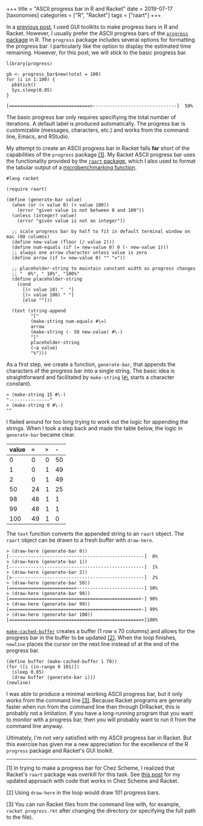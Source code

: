 +++
title = "ASCII progress bar in R and Racket"
date = 2019-07-17
[taxonomies]
categories = ["R", "Racket"]
tags = ["raart"]
+++

In a [previous post](/post/progress-bar-widget-in-r-and-racket/), I used GUI toolkits to make progress bars in R and Racket. However, I usually prefer the ASCII progress bars of the [`progress` package](https://github.com/r-lib/progress) in R. The `progress` package includes several options for formatting the progress bar. I particularly like the option to display the estimated time remaining. However, for this post, we will stick to the basic progress bar.

<!-- more -->

```
library(progress)

pb <- progress_bar$new(total = 100)
for (i in 1:100) {
  pb$tick()
  Sys.sleep(0.05)
}

[==============================>-------------------------------]  50%
```

The basic progress bar only requires specifiying the total number of iterations. A default label is produced automatically. The progress bar is customizable (messages, characters, etc.) and works from the command line, Emacs, and RStudio.

My attempt to create an ASCII progress bar in Racket falls **far** short of the capabilities of the `progress` package [[1]](#1). My Racket ASCII progress bar uses the functionality provided by the [`raart` package](https://docs.racket-lang.org/raart/), which I also used to format the tabular output of a [microbenchmarking function](/post/microbenchmarking-in-r-and-racket/).

```
#lang racket

(require raart)

(define (generate-bar value)
  (when (or (< value 0) (> value 100))
    (error "given value is not between 0 and 100"))
  (unless (integer? value)
    (error "given value is not an integer"))
    
  ;; scale progress bar by half to fit in default terminal window on mac (80 columns) 
  (define new-value (floor (/ value 2)))
  (define num-equals (if (= new-value 0) 0 (- new-value 1)))
  ;; always one arrow character unless value is zero
  (define arrow (if (= new-value 0) "" ">"))
  
  ;; placeholder-string to maintain constant width as progress changes
  ;; "  0%", " 10%", "100%"
  (define placeholder-string  
    (cond
      [(< value 10) "  "]
      [(< value 100) " "]
      [else ""]))
      
  (text (string-append
         "["
         (make-string num-equals #\=)
         arrow
         (make-string (- 50 new-value) #\-)
         "]"
         placeholder-string
         (~a value)
         "%")))
```

As a first step, we create a function, `generate-bar`, that appends the characters of the progress bar into a single string. The basic idea is straightforward and facilitated by `make-string` ([`#\`](https://docs.racket-lang.org/reference/reader.html#%28part._parse-character%29) starts a character constant).

```
> (make-string 15 #\-)
"---------------"
> (make-string 0 #\-)
""
```

I flailed around for too long trying to work out the logic for appending the strings. When I took a step back and made the table below, the logic in `generate-bar` became clear. 

| value 	| `=` 	| `>` 	| `-` 	|
|:------	|:----	|:----	|:----	|
|     0 	|   0 	|   0 	|  50 	|
|     1 	|   0 	|   1 	|  49 	|
|     2 	|   0 	|   1 	|  49 	|
|    50 	|  24 	|   1 	|  25 	|
|    98 	|  48 	|   1 	|   1 	|
|    99 	|  48 	|   1 	|   1 	|
|   100 	|  49 	|   1 	|   0 	|

The `text` function converts the appended string to an `raart` object. The `raart` object can be drawn to a fresh buffer with `draw-here`. 

```
> (draw-here (generate-bar 0))
[--------------------------------------------------]  0%
> (draw-here (generate-bar 1))
[--------------------------------------------------]  1%
> (draw-here (generate-bar 2))
[>-------------------------------------------------]  2%
> (draw-here (generate-bar 50))
[========================>-------------------------] 50%
> (draw-here (generate-bar 98))
[================================================>-] 98%
> (draw-here (generate-bar 99))
[================================================>-] 99%
> (draw-here (generate-bar 100))
[=================================================>]100%
```

[`make-cached-buffer`](https://docs.racket-lang.org/raart/index.html?q=make-cached-buffer#%28def._%28%28lib._raart%2Fbuffer..rkt%29._make-cached-buffer%29%29) creates a buffer (1 row x 70 columns) and allows for the progress bar in the buffer to be updated [[2]](#2). When the loop finishes, `newline` places the cursor on the next line instead of at the end of the progress bar.

```
(define buffer (make-cached-buffer 1 70))
(for ([i (in-range 0 101)])
  (sleep 0.05)
  (draw buffer (generate-bar i)))
(newline)
```

I was able to produce a minimal working ASCII progress bar, but it only works from the command line [[3]](#3). Because Racket programs are generally faster when run from the command line than through DrRacket, this is probably not a limitation. If you have a long-running program that you want to monitor with a progress bar, then you will probably want to run it from the command line anyway. 

Ultimately, I'm not very satisfied with my ASCII progress bar in Racket. But this exercise has given me a new appreciation for the excellence of the R `progress` package and Racket's GUI toolkit.

***

<a name="1"></a> [1] In trying to make a progress bar for Chez Scheme, I realized that Racket's `raart` package was overkill for this task. See [this post](/posts/ascii-progress-bar-chez-scheme/) for my updated approach with code that works in Chez Scheme and Racket.

<a name="2"></a> [2] Using `draw-here` in the loop would draw 101 progress bars.

<a name="3"></a> [3] You can run Racket files from the command line with, for example, `racket progress.rkt` after changing the directory (or specifying the full path to the file).

